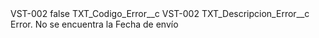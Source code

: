 <?xml version="1.0" encoding="UTF-8"?>
<CustomMetadata xmlns="http://soap.sforce.com/2006/04/metadata" xmlns:xsi="http://www.w3.org/2001/XMLSchema-instance" xmlns:xsd="http://www.w3.org/2001/XMLSchema">
    <label>VST-002</label>
    <protected>false</protected>
    <values>
        <field>TXT_Codigo_Error__c</field>
        <value xsi:type="xsd:string">VST-002</value>
    </values>
    <values>
        <field>TXT_Descripcion_Error__c</field>
        <value xsi:type="xsd:string">Error. No se encuentra la Fecha de envío</value>
    </values>
</CustomMetadata>
